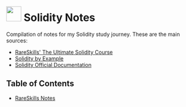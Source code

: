 # <img height="40" src="https://img.icons8.com/?size=100&id=HOqGCOyHDbd4&format=png&color=000000"> Solidity Notes

Compilation of notes for my Solidity study journey. These are the main sources:

- [RareSkills' The Ultimate Solidity Course](https://www.rareskills.io/learn-solidity)
- [Solidity by Example](https://solidity-by-example.org/)
- [Solidity Official Documentation](https://docs.soliditylang.org/?color=dark)

## Table of Contents

- [RareSkills Notes](./rare_skills/Index.md)
